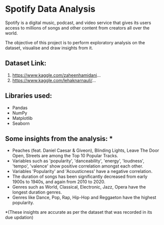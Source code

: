 # Spotify Data Analysis
Spotify is a digital music, podcast, and video service that gives its users access to millions of songs and other content from creators all over the world. 

The objective of this project is to perform exploratory analysis on the dataset, visualise and draw insights from it.

## Dataset Link:
1. https://www.kaggle.com/zaheenhamidani...
2. https://www.kaggle.com/lehaknarnauli/...

## Libraries used:
- Pandas
- NumPy
- Matplotlib
- Seaborn

## Some insights from the analysis: *
- Peaches (feat. Daniel Caesar & Giveon), Blinding Lights, Leave The Door Open, Streets are among the Top 10 Popular Tracks.
- Variables such as 'popularity', 'danceability', 'energy', 'loudness', 'tempo', 'valence' show positive correlation amongst each other.
- Variables 'Popularity' and 'Acousticness' have a negative correlation.
- The duration of songs has been significantly decreased from early 1900s to 1940s, and again from 2010 to 2020.
- Genres such as World, Classical, Electronic, Jazz, Opera have the longest duration genres.
- Genres like Dance, Pop, Rap, Hip-Hop and Reggaeton have the highest popularity.



 *(These insights are accurate as per the dataset that was recorded in its due updation)
